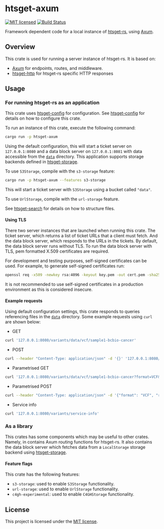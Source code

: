 # htsget-axum

[![MIT licensed][mit-badge]][mit-url]
[![Build Status][actions-badge]][actions-url]

[mit-badge]: https://img.shields.io/badge/license-MIT-blue.svg
[mit-url]: https://github.com/umccr/htsget-rs/blob/main/LICENSE
[actions-badge]: https://github.com/umccr/htsget-rs/actions/workflows/action.yml/badge.svg
[actions-url]: https://github.com/umccr/htsget-rs/actions?query=workflow%3Atests+branch%3Amain

Framework dependent code for a local instance of [htsget-rs], using [Axum][axum].

[htsget-rs]: https://github.com/umccr/htsget-rs
[axum]: https://github.com/tokio-rs/axum

## Overview

This crate is used for running a server instance of htsget-rs. It is based on:
* [Axum][axum] for endpoints, routes, and middleware.
* [htsget-http] for htsget-rs specific HTTP responses

[htsget-http]: ../htsget-http

## Usage

### For running htsget-rs as an application

This crate uses [htsget-config] for configuration. See [htsget-config] for details on how to configure this crate.

To run an instance of this crate, execute the following command:
```sh
cargo run -p htsget-axum
```
Using the default configuration, this will start a ticket server on `127.0.0.1:8080` and a data block server on `127.0.0.1:8081`
with data accessible from the [`data`][data] directory. This application supports storage backends defined in [htsget-storage].

To use `S3Storage`, compile with the `s3-storage` feature:
```sh
cargo run -p htsget-axum --features s3-storage
```
This will start a ticket server with `S3Storage` using a bucket called `"data"`.

To use `UrlStorage`, compile with the `url-storage` feature.

See [htsget-search] for details on how to structure files.

[htsget-config]: ../htsget-config
[data]: ../data
[htsget-search]: ../htsget-search
[htsget-storage]: ../htsget-storage

#### Using TLS

There two server instances that are launched when running this crate. The ticket server, which returns a list of ticket URLs that a client must fetch.
And the data block server, which responds to the URLs in the tickets. By default, the data block server runs without TLS. 
To run the data block server with TLS, pem formatted X.509 certificates are required.

For development and testing purposes, self-signed certificates can be used.
For example, to generate self-signed certificates run:

```sh
openssl req -x509 -newkey rsa:4096 -keyout key.pem -out cert.pem -sha256 -days 365 -nodes -subj '/CN=localhost'
```

It is not recommended to use self-signed certificates in a production environment 
as this is considered insecure.

#### Example requests

Using default configuration settings, this crate responds to queries referencing files in the [`data`][data] directory.
Some example requests using `curl` are shown below:

* GET

```sh
curl '127.0.0.1:8080/variants/data/vcf/sample1-bcbio-cancer'
```

* POST

```sh
curl --header "Content-Type: application/json" -d '{}' '127.0.0.1:8080/variants/data/vcf/sample1-bcbio-cancer'
```

* Parametrised GET

```sh
curl '127.0.0.1:8080/variants/data/vcf/sample1-bcbio-cancer?format=VCF&class=header'
```

* Parametrised POST

```sh
curl --header "Content-Type: application/json" -d '{"format": "VCF", "regions": [{"referenceName": "chrM"}]}' '127.0.0.1:8080/variants/data/vcf/sample1-bcbio-cancer'
```

* Service info

```sh
curl '127.0.0.1:8080/variants/service-info'
```

### As a library

This crates has some components which may be useful to other crates. Namely, in contains Axum routing functions for
htsget-rs. It also contains the data block server which fetches data from a `LocalStorage` storage backend using [htsget-storage].

#### Feature flags

This crate has the following features:
* `s3-storage`: used to enable `S3Storage` functionality.
* `url-storage`: used to enable `UrlStorage` functionality.
* `c4gh-experimental`: used to enable `C4GHStorage` functionality.

## License

This project is licensed under the [MIT license][license].

[license]: LICENSE